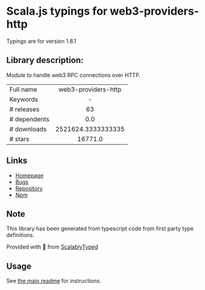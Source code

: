 
# Scala.js typings for web3-providers-http

Typings are for version 1.8.1

## Library description:
Module to handle web3 RPC connections over HTTP.

|                    |                 |
| ------------------ | :-------------: |
| Full name          | web3-providers-http |
| Keywords           | - |
| # releases         | 63 |
| # dependents       | 0.0 |
| # downloads        | 2521624.3333333335 |
| # stars            | 16771.0 |

## Links
- [Homepage](https://github.com/ethereum/web3.js/tree/1.x#readme)
- [Bugs](https://github.com/ethereum/web3.js/issues)
- [Repository](https://github.com/ethereum/web3.js/tree/1.x)
- [Npm](https://www.npmjs.com/package/web3-providers-http)
    


## Note
This library has been generated from typescript code from first party type definitions.

Provided with :purple_heart: from [ScalablyTyped](https://github.com/oyvindberg/ScalablyTyped)

## Usage
See [the main readme](../../readme.md) for instructions.


